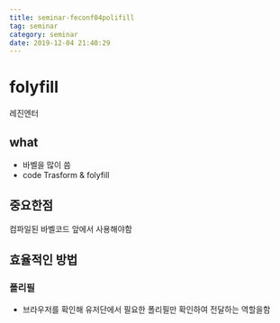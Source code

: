 ```yaml
---
title: seminar-feconf04polifill
tag: seminar
category: seminar
date: 2019-12-04 21:40:29
---
```

# folyfill
레진엔터
## what
- 바벨을 많이 씀
- code Trasform & folyfill
## 중요한점
컴파일된 바벨코드 앞에서 사용해야함
## 효율적인 방법
### 폴리필
- 브라우저를 확인해 유저단에서 필요한 폴리필만 확인하여 전달하는 역할을함
### 